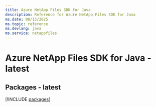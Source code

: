 ```yaml
---
title: Azure NetApp Files SDK for Java
description: Reference for Azure NetApp Files SDK for Java
ms.date: 08/13/2025
ms.topic: reference
ms.devlang: java
ms.service: netappfiles
---
```

# Azure NetApp Files SDK for Java - latest
## Packages - latest
[!INCLUDE [packages](netapp-files-index.md)]